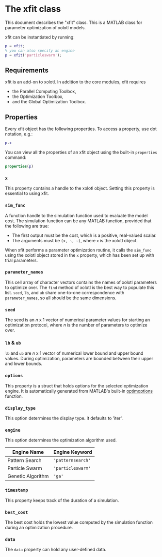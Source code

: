 # The xfit class

This document describes the "xfit" class.
This is a MATLAB class for parameter optimization of xolotl models.

xfit can be instantiated by running:

```matlab
p = xfit;
% you can also specify an engine
p = xfit('particleswarm');
```

## Requirements

xfit is an add-on to xolotl.
In addition to the core modules,
xfit requires

* the Parallel Computing Toolbox,
* the Optimization Toolbox,
* and the Global Optimization Toolbox.

## Properties

Every xfit object has the following properties.
To access a property, use dot notation, e.g.:

```matlab
p.x
```

You can view all the properties of an xfit object
using the built-in `properties` command:

```matlab
properties(p)
```

### `x`
This property contains a handle to the xolotl object.
Setting this property is essential to using xfit.

### `sim_func`
A function handle to the simulation function used to evaluate the model cost.
The simulation function can be any MATLAB function,
provided that the following are true:

* The first output must be the cost, which is a positive, real-valued scalar.
* The arguments must be `(x, ~, ~)`, where `x` is the xolotl object.

When xfit performs a parameter optimization routine,
it calls the `sim_func` using the xolotl object stored in the `x` property, which has been set up with trial parameters.

### `parameter_names`
This cell array of character vectors contains the names of xolotl parameters to optimize over.
The `find` method of xolotl is the best way to populate this list.
`seed`, `lb`, and `ub` share one-to-one correspondence with `parameter_names`, so all should be the same dimensions.

### `seed`
The seed is an $n$ x 1 vector of numerical parameter values
for starting an optimization protocol,
where $n$ is the number of parameters to optimize over.

### `lb` & `ub`
`lb` and `ub` are $n$ x 1 vector of numerical lower bound and upper bound values.
During optimization, parameters are bounded between their upper and lower bounds.

### `options`
This property is a struct that holds options for the selected optimization engine.
It is automatically generated from MATLAB's built-in [optimoptions](https://www.mathworks.com/help/optim/ug/optimization-options-reference.html) function.

### `display_type`
This option determines the display type. It defaults to 'iter'.

### `engine`
This option determines the optimization algorithm used.

| Engine Name | Engine Keyword |
| ----------- | -------------- |
| Pattern Search | `'patternsearch'` |
| Particle Swarm | `'particleswarm'` |
| Genetic Algorithm | `'ga'` |

### `timestamp`
This property keeps track of the duration of a simulation.

### `best_cost`
The best cost holds the lowest value computed by the simulation function during an optimization procedure.

### `data`
The `data` property can hold any user-defined data.
